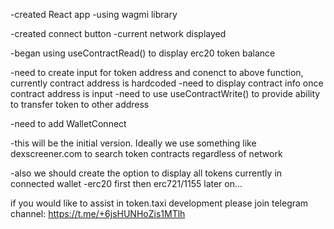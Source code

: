 -created React app
-using wagmi library

-created connect button
-current network displayed

-began using useContractRead() to display erc20 token balance

-need to create input for token address and conenct to above function, currently contract address is hardcoded
-need to display contract info once contract address is input
-need to use useContractWrite() to provide ability to transfer token to other address

-need to add WalletConnect

-this will be the initial version. Ideally we use something like dexscreener.com to search token contracts regardless of network

-also we should create the option to display all tokens currently in connected wallet
-erc20 first then erc721/1155 later on...

if you would like to assist in token.taxi development please join telegram channel: https://t.me/+6jsHUNHoZis1MTlh
